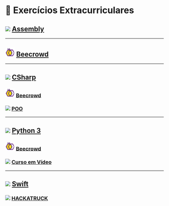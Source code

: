 # :notebook: Exercícios Extracurriculares

## <img src="https://veriklick.com/wp-content/uploads/2021/12/Assembly.png" width="35"> <a href="/Assembly">Assembly</a>

---

## <img src="/DataBase/img/Beecrowd_Icon.png" width="30"> <a href="/Beecrowd">Beecrowd</a>

---

## <img src="https://static.cdnlogo.com/logos/c/27/c.svg" width="25"> <a href="/CSharp">CSharp</a>

### <img src="/DataBase/img/Beecrowd_Icon.png" width="30"> <a href="/CSharp/Beecrowd">Beecrowd</a>

### <img src="https://static.cdnlogo.com/logos/c/27/c.svg" width="25"> <a href="/CSharp/POO">POO</a>

---

## <img src="https://cdn-icons-png.flaticon.com/512/5968/5968350.png" width="25"> <a href="/Python">Python 3</a>

### <img src="/DataBase/img/Beecrowd_Icon.png" width="30"> <a href="/Python/Beecrowd">Beecrowd</a>

### <img src="https://allmylinks.com/upload/Site/favicon/u/r/8/RWbFX3KS_afHDmiEM8mX6CdmV0w7cbK6.png" width="25"> <a href="/Python/Curso em Vídeo">Curso em Vídeo</a>

---

## <img src="https://cdn.jsdelivr.net/gh/devicons/devicon/icons/swift/swift-original.svg" width="25"> <a href="/Swift">Swift</a>

### <img src="http://pctguama.org.br/wp-content/uploads/2019/04/Hackatruck-para-site-1484x1237.jpg" width="25"> <a href="/Swift/HACKATRUCK">HACKATRUCK</a>